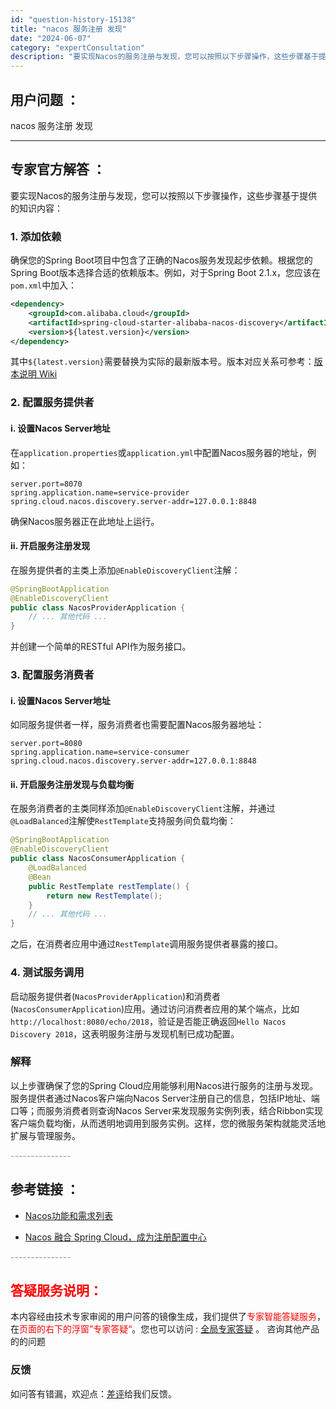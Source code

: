 ```yaml
---
id: "question-history-15138"
title: "nacos 服务注册 发现"
date: "2024-06-07"
category: "expertConsultation"
description: "要实现Nacos的服务注册与发现，您可以按照以下步骤操作，这些步骤基于提供的知识内容：### 1. 添加依赖确保您的Spring Boot项目中包含了正确的Nacos服务发现起步依赖。根据您的Spring Boot版本选择合适的依赖版本。例如，对于Spring Boot 2.1.x，您应该在`pom"
---
```


## 用户问题 ： 
 nacos 服务注册 发现  

---------------
## 专家官方解答 ：

要实现Nacos的服务注册与发现，您可以按照以下步骤操作，这些步骤基于提供的知识内容：

### 1. 添加依赖

确保您的Spring Boot项目中包含了正确的Nacos服务发现起步依赖。根据您的Spring Boot版本选择合适的依赖版本。例如，对于Spring Boot 2.1.x，您应该在`pom.xml`中加入：

```xml
<dependency>
    <groupId>com.alibaba.cloud</groupId>
    <artifactId>spring-cloud-starter-alibaba-nacos-discovery</artifactId>
    <version>${latest.version}</version>
</dependency>
```

其中`${latest.version}`需要替换为实际的最新版本号。版本对应关系可参考：[版本说明 Wiki](https://github.com/spring-cloud-incubator/spring-cloud-alibaba/wiki/%E7%89%88%E6%9C%AC%E8%AF%B4%E6%98%8E)

### 2. 配置服务提供者

#### i. 设置Nacos Server地址

在`application.properties`或`application.yml`中配置Nacos服务器的地址，例如：

```properties
server.port=8070
spring.application.name=service-provider
spring.cloud.nacos.discovery.server-addr=127.0.0.1:8848
```

确保Nacos服务器正在此地址上运行。

#### ii. 开启服务注册发现

在服务提供者的主类上添加`@EnableDiscoveryClient`注解：

```java
@SpringBootApplication
@EnableDiscoveryClient
public class NacosProviderApplication {
    // ... 其他代码 ...
}
```

并创建一个简单的RESTful API作为服务接口。

### 3. 配置服务消费者

#### i. 设置Nacos Server地址

如同服务提供者一样，服务消费者也需要配置Nacos服务器地址：

```properties
server.port=8080
spring.application.name=service-consumer
spring.cloud.nacos.discovery.server-addr=127.0.0.1:8848
```

#### ii. 开启服务注册发现与负载均衡

在服务消费者的主类同样添加`@EnableDiscoveryClient`注解，并通过`@LoadBalanced`注解使`RestTemplate`支持服务间负载均衡：

```java
@SpringBootApplication
@EnableDiscoveryClient
public class NacosConsumerApplication {
    @LoadBalanced
    @Bean
    public RestTemplate restTemplate() {
        return new RestTemplate();
    }
    // ... 其他代码 ...
}
```

之后，在消费者应用中通过`RestTemplate`调用服务提供者暴露的接口。

### 4. 测试服务调用

启动服务提供者(`NacosProviderApplication`)和消费者(`NacosConsumerApplication`)应用。通过访问消费者应用的某个端点，比如`http://localhost:8080/echo/2018`，验证是否能正确返回`Hello Nacos Discovery 2018`，这表明服务注册与发现机制已成功配置。

### 解释

以上步骤确保了您的Spring Cloud应用能够利用Nacos进行服务的注册与发现。服务提供者通过Nacos客户端向Nacos Server注册自己的信息，包括IP地址、端口等；而服务消费者则查询Nacos Server来发现服务实例列表，结合Ribbon实现客户端负载均衡，从而透明地调用到服务实例。这样，您的微服务架构就能灵活地扩展与管理服务。


<font color="#949494">---------------</font> 


## 参考链接 ：

* [Nacos功能和需求列表](https://nacos.io/docs/latest/archive/feature-list)
 
 * [Nacos 融合 Spring Cloud，成为注册配置中心](https://nacos.io/docs/latest/ecology/use-nacos-with-spring-cloud)


 <font color="#949494">---------------</font> 
 


## <font color="#FF0000">答疑服务说明：</font> 

本内容经由技术专家审阅的用户问答的镜像生成，我们提供了<font color="#FF0000">专家智能答疑服务</font>，在<font color="#FF0000">页面的右下的浮窗”专家答疑“</font>。您也可以访问 : [全局专家答疑](https://answer.opensource.alibaba.com/docs/intro) 。 咨询其他产品的的问题

### 反馈
如问答有错漏，欢迎点：[差评](https://ai.nacos.io/user/feedbackByEnhancerGradePOJOID?enhancerGradePOJOId=15140)给我们反馈。
